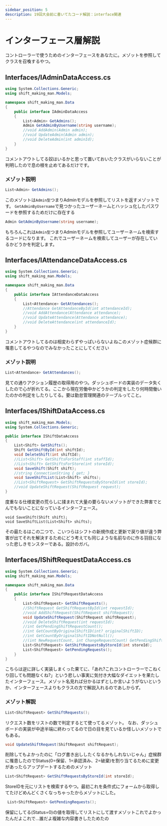 ```yaml
---
sidebar_position: 5
description: 19回大会前に書いてたコード解説：interface関連
---
```

# インターフェース層解説
コントローラーで使うためのインターフェースをあなたに。メゾットを参照してクラスを召喚するやつ。

## Interfaces/IAdminDataAccess.cs

```csharp
using System.Collections.Generic;
using shift_making_man.Models;

namespace shift_making_man.Data
{
    public interface IAdminDataAccess
    {
        List<Admin> GetAdmins();
        Admin GetAdminByUsername(string username);
        //void AddAdmin(Admin admin);
        //void UpdateAdmin(Admin admin);
        //void DeleteAdmin(int adminId);
    }
}
```
コメントアウトしてる奴はいるかと思って置いておいたクラスがいらないことが判明したので息の根を止めてあるだけです。

### メゾット説明
```csharp
List<Admin> GetAdmins();
```
このメゾットは`Admin型`つまりAdminモデルを参照してリストを返すメゾットです。
`GetAdminByUsername`で見つかったユーザーネームとハッシュ化したパスワードを参照するためだけに存在する

```csharp
Admin GetAdminByUsername(string username);
```
もちろんこれは`Admin型`つまりAdminモデルを参照してユーザーネームを検索するコードになります。
これでユーザーネームを検索してユーザーが存在しているかどうかを判定します。

## Interfaces/IAttendanceDataAccess.cs
```csharp
using System.Collections.Generic;
using shift_making_man.Models;

namespace shift_making_man.Data
{
    public interface IAttendanceDataAccess
    {
        List<Attendance> GetAttendances();
        //Attendance GetAttendanceById(int attendanceId);
        //void AddAttendance(Attendance attendance);
        //void UpdateAttendance(Attendance attendance);
        //void DeleteAttendance(int attendanceId);
    }
}
```
コメントアウトしてるのは相変わらずやっぱいらないよねこのメゾット症候群に罹患してるやつなのでみなかったことにしてください
### メゾット説明
```csharp
List<Attendance> GetAttendances();
```
見ての通りアクション履歴の取得用のやつ。ダッシュボードの実装のデータ失くしたので心が折れてる。ここから現在労働中かどうかの判定をしたり何時間働いたのかの判定をしたりしてる。要は勤怠管理関連のテーブルってこと。

## Interfaces/IShiftDataAccess.cs
```csharp
using shift_making_man.Models;
using System.Collections.Generic;

public interface IShiftDataAccess
{
    List<Shift> GetShifts();
    Shift GetShiftById(int shiftId);
    void DeleteShift(int shiftId);
    //List<Shift> GetShiftsForStaff(int staffId);
    //List<Shift> GetShiftsForStore(int storeId);
    void SaveShift(Shift shift);
    //string ConnectionString { get; }
    void SaveShiftList(List<Shift> shifts);
    //List<ShiftRequest> GetShiftRequestsByStoreId(int storeId);
    //void UpdateShiftRequest(ShiftRequest request);
}
```
度重なる仕様変更の荒らしに揉まれて大量の要らないメゾットができた弊害でとんでもないことになっているインターフェース。
```Csharp
void SaveShift(Shift shift);
void SaveShiftList(List<Shift> shifts);
```
その最たるはこの二つで、こいつらはシフトの新規作成と更新で戻り値が違う弊害が出てそれを解決するためにどう考えても同じような名前なのに作る羽目になった悲しきモンスターである。設計のガバ。

## Interfaces/IShiftRequestDataAccess.cs
```csharp
using System.Collections.Generic;
using shift_making_man.Models;

namespace shift_making_man.Data
{
    public interface IShiftRequestDataAccess
    {
        List<ShiftRequest> GetShiftRequests();
        //ShiftRequest GetShiftRequestById(int requestId);
        //void AddShiftRequest(ShiftRequest shiftRequest);
        void UpdateShiftRequest(ShiftRequest shiftRequest);
        //void DeleteShiftRequest(int requestId);
        //int GetPendingShiftRequestCount();
        //int GetCountByOriginalShiftID(int? originalShiftID);
        //int GetCountByOriginalShiftIDNotNull();
        //(int NewRequestCount, int ChangeRequestCount) GetPendingShiftRequestCounts();
        List<ShiftRequest> GetShiftRequestsByStoreId(int storeId);
        List<ShiftRequest> GetPendingRequests();
    }
}
```
こちらは逆に詳しく実装しまくった果てに、「あれ?これコントローラーでこねくり回しても問題なくね?」という悲しい事実に気付き大幅なダイエットを果たしたインターフェース。メゾット名見れば分かるはずとしか言いようがないというか、インターフェースよりもクラスの方で解説入れるのであしからず。
### メゾット解説
```csharp
List<ShiftRequest> GetShiftRequests();
```
リクエスト数をリストの数で判定するとて使ってるメゾット。
なお、ダッシュボードの実装が中途半端に終わってるので日の目を見ているか怪しいメゾットでもある。

```csharp
void UpdateShiftRequest(ShiftRequest shiftRequest);
```
削除してもよかったのに「ログ書き出ししたくなるかもしれないじゃん」症候群に罹患したのでStatus(0=保留、1=承認済み、2=破棄)を割り当てるために変更があったらアップデートするためのメゾット

```csharp
List<ShiftRequest> GetShiftRequestsByStoreId(int storeId);
```
StoreIDを元にリストを検索するやつ。最初これを条件式にフォームから取得してたけどめんどくさくなっちゃったからメゾットにした。

```csharp
 List<ShiftRequest> GetPendingRequests();
```
保留にしてる(Status=0)の値を取得してリストにして渡すメゾットこれでよかったんだよこれで…誰だよ複雑な内容書きしたためたの

